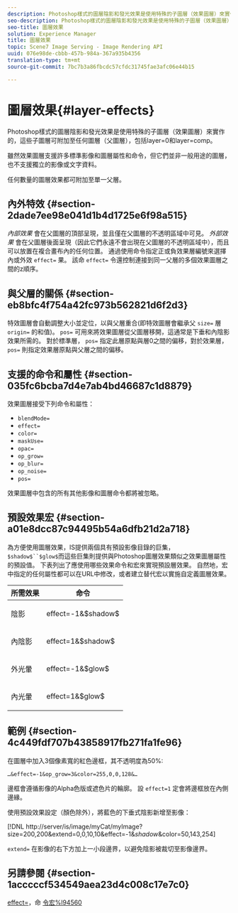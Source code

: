 ```yaml
---
description: Photoshop樣式的圖層陰影和發光效果是使用特殊的子圖層（效果圖層）來實作的，這些子圖層可附加至任何圖層（父圖層），包括layer=0和layer=comp。
seo-description: Photoshop樣式的圖層陰影和發光效果是使用特殊的子圖層（效果圖層）來實作的，這些子圖層可附加至任何圖層（父圖層），包括layer=0和layer=comp。
seo-title: 圖層效果
solution: Experience Manager
title: 圖層效果
topic: Scene7 Image Serving - Image Rendering API
uuid: 076e98de-cbbb-457b-984a-367a935b4356
translation-type: tm+mt
source-git-commit: 7bc7b3a86fbcdc57cfdc31745fae3afc06e44b15

---
```



# 圖層效果{#layer-effects}

Photoshop樣式的圖層陰影和發光效果是使用特殊的子圖層（效果圖層）來實作的，這些子圖層可附加至任何圖層（父圖層），包括layer=0和layer=comp。

雖然效果圖層支援許多標準影像和圖層屬性和命令，但它們並非一般用途的圖層，也不支援獨立的影像或文字資料。

任何數量的圖層效果都可附加至單一父層。

## 內外特效 {#section-2dade7ee98e041d1b4d1725e6f98a515}

*內部效果* 會在父圖層的頂部呈現，並且僅在父圖層的不透明區域中可見。 *外部效果* 會在父圖層後面呈現（因此它們永遠不會出現在父圖層的不透明區域中），而且可以放置在複合畫布內的任何位置。 通過使用命令指定正或負效果層編號來選擇內或外效 `effect=` 果。 該命 `effect=` 令還控制連接到同一父層的多個效果圖層之間的z順序。

## 與父層的關係 {#section-eb8bfc4f754a42fc973b562821d6f2d3}

特效圖層會自動調整大小並定位，以與父層重合(即特效圖層會繼承父 `size=` 層 `origin=` 的和值)。 `pos=` 可用來將效果圖層從父圖層移開，這通常是下垂和內陰影效果所需的。 對於標準層， `pos=` 指定此層原點與層0之間的偏移，對於效果層， `pos=` 則指定效果層原點與父層之間的偏移。

## 支援的命令和屬性 {#section-035fc6bcba7d4e7ab4bd46687c1d8879}

效果圖層接受下列命令和屬性：

* `blendMode=`
* `effect=`
* `color=`
* `maskUse=`
* `opac=`
* `op_grow=`
* `op_blur=`
* `op_noise=`
* `pos=`

效果圖層中包含的所有其他影像和圖層命令都將被忽略。

## 預設效果宏 {#section-a01e8dcc87c94495b54a6dfb21d2a718}

為方便使用圖層效果，IS提供兩個具有預設影像目錄的巨集， `$shadow$``$glow$`而這些巨集則提供與Photoshop圖層效果類似之效果圖層屬性的預設值。 下表列出了應使用哪些效果命令和宏來實現預設層效果。 自然地，宏中指定的任何屬性都可以在URL中修改，或者建立替代宏以實施自定義圖層效果。

<table id="table_8089C41AD1F24223A58C7DD8F4DDF73C"> 
 <thead> 
  <tr> 
   <th class="entry"> <b> 所需效果</b> </th> 
   <th class="entry"> <b> 命令</b> </th> 
  </tr> 
 </thead>
 <tbody> 
  <tr> 
   <td> <p> 陰影 </p> </td> 
   <td> <p> <span class="codeph"> effect=-1&amp;$shadow$</span> </p> </td> 
  </tr> 
  <tr> 
   <td> <p> 內陰影 </p> </td> 
   <td> <p> <span class="codeph"> effect=1&amp;$shadow$</span> </p> </td> 
  </tr> 
  <tr> 
   <td> <p> 外光暈 </p> </td> 
   <td> <p> <span class="codeph"> effect=-1&amp;$glow$</span> </p> </td> 
  </tr> 
  <tr> 
   <td> <p> 內光暈 </p> </td> 
   <td> <p> <span class="codeph"> effect=1&amp;$glow$</span> </p> </td> 
  </tr> 
 </tbody> 
</table>

## 範例 {#section-4c449fdf707b43858917fb271fa1fe96}

在圖層中加入3個像素寬的紅色邊框，其不透明度為50%:

`…&effect=-1&op_grow=3&color=255,0,0,128&…`

邊框會遵循影像的Alpha色版或遮色片的輪廓。 設 `effect=1` 定會將邊框放在內側邊緣。

使用預設效果設定（顏色除外），將藍色的下垂式陰影新增至影像：

[!DNL http://server/is/image/myCat/myImage?size=200,200&extend=0,0,10,10&effect=-1&$shadow$&color=50,143,254]

`extend=` 在影像的右下方加上一小段邊界，以避免陰影被裁切至影像邊界。

## 另請參閱 {#section-1acccccf534549aea23d4c008c17e7c0}

[effect=](../../../../../is-api/http-ref/image-serving-api-ref/c-http-protocol-reference/c-command-reference/r-effect.md#reference-b1296c4afed047fb921bbc1e33752135)，命 [令宏%l94560](../../../../../is-api/http-ref/image-serving-api-ref/c-http-protocol-reference/c-syntax-and-features/r-is-http-command-macros.md#reference-ea2a9571c65a46da83eca27d0013cbf9)

